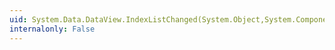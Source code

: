 ```yaml
---
uid: System.Data.DataView.IndexListChanged(System.Object,System.ComponentModel.ListChangedEventArgs)
internalonly: False
---
```

